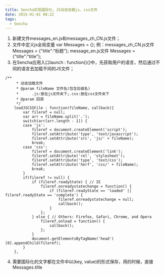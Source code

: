 ```yaml
---
title: Sencha实现国际化，JS动态加载js、css文件
date: 2015-01-01 08:22
tags:
  - Sencha
---
```

1. 新建文件messages_en.js和messages_zh_CN.js文件；
2. 文件中定义js全局变量 var Messages = {};
例：messages_zh_CN.js文件  Messages = {"title":“标题”};
message_en.js文件  Messages = {"title":“title”};
3. 在Sencha应用入口launch : function(){}中，先获取用户的语言，然后通过不同的语言去加载不同的JS文件；
```JS
/**  
     * 动态加载文件 
     * @param fileName 文件名(包含后缀名) 
     *      .js:放在js文件夹下;.css:放在css文件夹下 
     * @param 回调 
     */  
    loadJSCSSFile : function(fileName, callback){  
        var fileref = null;  
        var arr = fileName.split('.');  
        switch(arr[arr.length - 1]) {  
        case 'js':  
            fileref = document.createElement('script');  
            fileref.setAttribute('type', 'text/javascript');  
            fileref.setAttribute('src', 'js/' + fileName);  
            break;  
        case 'css':  
            fileref = document.createElement('link');  
            fileref.setAttribute('rel', 'stylesheet');  
            fileref.setAttribute('type', 'text/css');  
            fileref.setAttribute('herf', 'css/' + fileName);  
            break;  
        }  
        if(fileref != null) {  
            if (fileref.readyState) { // IE  
                fileref.onreadystatechange = function() {  
                    if (fileref.readyState == 'loaded' || fileref.readyState == 'complete') {  
                        fileref.onreadystatechange = null;  
                        callback();  
                    }  
                };  
            } else { // Others: Firefox, Safari, Chrome, and Opera  
                fileref.onload = function() {  
                    callback();  
                };  
            }  
            document.getElementsByTagName('head')[0].appendChild(fileref);  
        }  
    },  
```
4. 需要国际化的文字都在文件中以(key, value)的形式保存，用的时候，直接Messages.title
